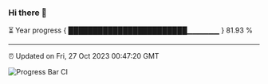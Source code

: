 ### Hi there 👋

⏳ Year progress { ████████████████████████▁▁▁▁▁▁ } 81.93 %

---

⏰ Updated on Fri, 27 Oct 2023 00:47:20 GMT

![Progress Bar CI](https://github.com/liununu/liununu/workflows/Progress%20Bar%20CI/badge.svg)
